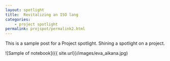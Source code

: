 ```yaml
---
layout: spotlight
title:  Revitalizing an ISO lang
categories:
    - project spotlight
permalink: projspot/permalink2.html
---
```

This is a sample post for a Project spotlight. Shining a spotlight on a project.

![Sample of notebook]({{ site.url}}/images/eva_aikana.jpg)
